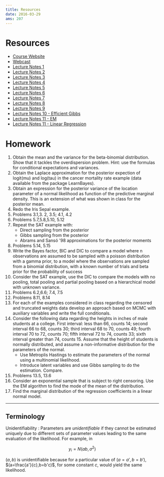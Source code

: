 ```yaml
---
title: Resources
date: 2016-03-29
ams: 207
---
```


# Resources

- [Course Website](https://ams207-spring16-01.courses.soe.ucsc.edu/)
- [Webcast](https://webcast.ucsc.edu/)
- [Lecture Notes 1](https://github.com/luiarthur/bayesModel_HW/raw/master/notes/notes1.pdf)
- [Lecture Notes 2](https://github.com/luiarthur/bayesModel_HW/raw/master/notes/notes2.pdf)
- [Lecture Notes 3](https://github.com/luiarthur/bayesModel_HW/raw/master/notes/notes3.pdf)
- [Lecture Notes 4](https://github.com/luiarthur/bayesModel_HW/raw/master/notes/notes4.pdf)
- [Lecture Notes 5](https://github.com/luiarthur/bayesModel_HW/raw/master/notes/notes5.pdf)
- [Lecture Notes 6](https://github.com/luiarthur/bayesModel_HW/raw/master/notes/notes6.pdf)
- [Lecture Notes 7](https://github.com/luiarthur/bayesModel_HW/raw/master/notes/notes7.pdf)
- [Lecture Notes 8](https://github.com/luiarthur/bayesModel_HW/raw/master/notes/notes8.pdf)
- [Lecture Notes 9](https://github.com/luiarthur/bayesModel_HW/raw/master/notes/notes9.pdf)
- [Lecture Notes 10 - Efficient Gibbs](https://github.com/luiarthur/bayesModel_HW/raw/master/notes/notes10.pdf)
- [Lecture Notes 11 - EM](https://github.com/luiarthur/bayesModel_HW/raw/master/notes/notes11.pdf)
- [Lecture Notes 11 - Linear Regression](https://github.com/luiarthur/bayesModel_HW/raw/master/notes/notes12.pdf)

# Homework
1. Obtain the mean and the variance for the beta-binomial distribution. Show that it tackles   the overdispersion problem. Hint: use the formulas for conditional expectations and variances.
2. Obtain the Laplace approximation for the posterior expection of  logit(mu) and log(tau) in the cancer mortality rate example (data available from the package LearnBayes).
3. Obtain an expression for the posterior variance of the location parameter of a normal likelihood as function of the predictive marginal density. This is an extension of what was shown in class for the posterior mean.
4. Redo the Iris Sepal example.
5. Problems 3.1,3. 2, 3.5; 4.1, 4.2
6. Problems 5.7,5.8,5.10, 5.12
7. Repeat the SAT example with:
    - Direct sampling from the posterior
    - Gibbs sampling from the posterior
    - Abrams and Sansó '98 approximations for the posterior moments
8. Problems 5.14, 5.15
9. Write the Bayes factor, BIC and DIC to compare a model where n observations are assumed to be sampled with a poisson distribution with a gamma prior, to a model where the observations are sampled from a binomial distribution, with a known number of trials and beta prior for the probability of success
10. Consider the SAT example, use the DIC to compare the models with no  pooling, total pooling and partial pooling based on a hierarchical model with unknown variance.
11. Problems 6.2,6.6; 7.4, 7.5
12. Problems 8.11, 8.14
13. For each of the examples considered in class regarding the censored and truncated weights data develop an approach based on MCMC with auxiliary variables and write the full conditionals.
14. Consider the following data regarding the heights in inches of male students at a college. First interval: less than 66, counts 14; second interval 66 to 68, counts 30; third interval 68 to 70, counts 49; fourth interval 70 to 72, counts 70; fifth interval 72 to 74, counts 33; sixth interval greater than 74, counts 15. Assume that the height of students is normally distributed, and assume a non-informative distribution for the parameters of the normal.
    - Use Metroplis Hastings to estimate the parameters of the normal using a multinomial likelihood.
    - Introduce latent variables and use Gibbs sampling to do the estimation. Compare.
15. Problems 13.5, 13.6
16. Consider an exponential sample that is subject to right censoring. Use the EM algorithm to find the mode of the mean of the distribution.
17. Find the marginal distribution of the regression coefficients in a linear normal model.

***

## Terminology

Unidentifiability
: Parameters are *unidentifiable* if they cannot be estimated uniquely due to different sets of parameter values leading to the same evaluation of the likelihood. For example, in

$$
  y_i = N(ab,\sigma^2)
$$

$(a,b)$ is unidentifiable because for a particular value of $(a=a',b=b')$, $(a=\frac{a'}{c},b=b'c)$, for some constant $c$, would yield the same likelihood.

